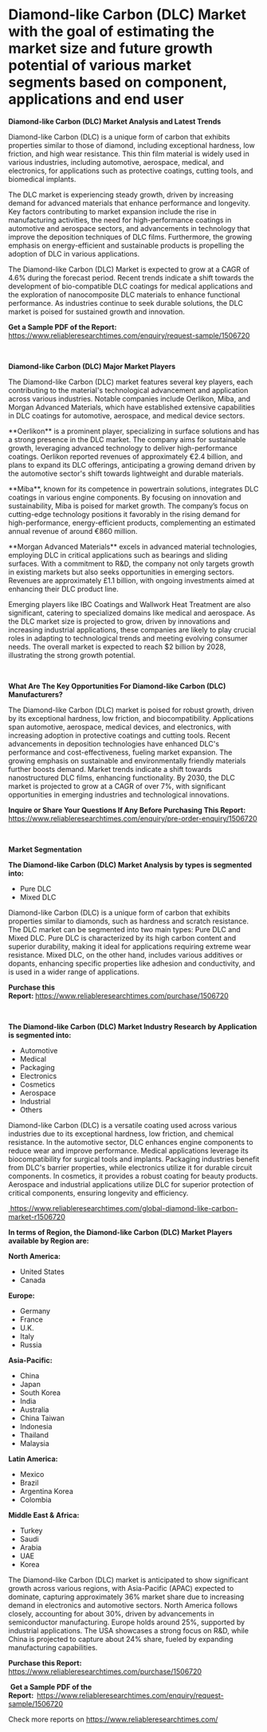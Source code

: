 <p><h1>Diamond-like Carbon (DLC) Market with the goal of estimating the market size and future growth potential of various market segments based on component, applications and end user</h1></p><p><strong>Diamond-like Carbon (DLC) Market Analysis and Latest Trends</strong></p>
<p><p>Diamond-like Carbon (DLC) is a unique form of carbon that exhibits properties similar to those of diamond, including exceptional hardness, low friction, and high wear resistance. This thin film material is widely used in various industries, including automotive, aerospace, medical, and electronics, for applications such as protective coatings, cutting tools, and biomedical implants.</p><p>The DLC market is experiencing steady growth, driven by increasing demand for advanced materials that enhance performance and longevity. Key factors contributing to market expansion include the rise in manufacturing activities, the need for high-performance coatings in automotive and aerospace sectors, and advancements in technology that improve the deposition techniques of DLC films. Furthermore, the growing emphasis on energy-efficient and sustainable products is propelling the adoption of DLC in various applications.</p><p>The Diamond-like Carbon (DLC) Market is expected to grow at a CAGR of 4.6% during the forecast period. Recent trends indicate a shift towards the development of bio-compatible DLC coatings for medical applications and the exploration of nanocomposite DLC materials to enhance functional performance. As industries continue to seek durable solutions, the DLC market is poised for sustained growth and innovation.</p></p>
<p><strong>Get a Sample PDF of the Report:&nbsp;</strong> <a href="https://www.reliableresearchtimes.com/enquiry/request-sample/1506720?utm_campaign=3056&utm_medium=2&utm_source=Github&utm_content=ia&utm_term=02042025&utm_id=diamond-like-carbon-dlc">https://www.reliableresearchtimes.com/enquiry/request-sample/1506720</a></p>
<p>&nbsp;</p>
<p><strong>Diamond-like Carbon (DLC) Major Market Players</strong></p>
<p><p>The Diamond-like Carbon (DLC) market features several key players, each contributing to the material's technological advancement and application across various industries. Notable companies include Oerlikon, Miba, and Morgan Advanced Materials, which have established extensive capabilities in DLC coatings for automotive, aerospace, and medical device sectors.</p><p>**Oerlikon** is a prominent player, specializing in surface solutions and has a strong presence in the DLC market. The company aims for sustainable growth, leveraging advanced technology to deliver high-performance coatings. Oerlikon reported revenues of approximately €2.4 billion, and plans to expand its DLC offerings, anticipating a growing demand driven by the automotive sector's shift towards lightweight and durable materials.</p><p>**Miba**, known for its competence in powertrain solutions, integrates DLC coatings in various engine components. By focusing on innovation and sustainability, Miba is poised for market growth. The company’s focus on cutting-edge technology positions it favorably in the rising demand for high-performance, energy-efficient products, complementing an estimated annual revenue of around €860 million.</p><p>**Morgan Advanced Materials** excels in advanced material technologies, employing DLC in critical applications such as bearings and sliding surfaces. With a commitment to R&D, the company not only targets growth in existing markets but also seeks opportunities in emerging sectors. Revenues are approximately £1.1 billion, with ongoing investments aimed at enhancing their DLC product line.</p><p>Emerging players like IBC Coatings and Wallwork Heat Treatment are also significant, catering to specialized domains like medical and aerospace. As the DLC market size is projected to grow, driven by innovations and increasing industrial applications, these companies are likely to play crucial roles in adapting to technological trends and meeting evolving consumer needs. The overall market is expected to reach $2 billion by 2028, illustrating the strong growth potential.</p></p>
<p>&nbsp;</p>
<p><strong>What Are The Key Opportunities For Diamond-like Carbon (DLC) Manufacturers?</strong></p>
<p><p>The Diamond-like Carbon (DLC) market is poised for robust growth, driven by its exceptional hardness, low friction, and biocompatibility. Applications span automotive, aerospace, medical devices, and electronics, with increasing adoption in protective coatings and cutting tools. Recent advancements in deposition technologies have enhanced DLC's performance and cost-effectiveness, fueling market expansion. The growing emphasis on sustainable and environmentally friendly materials further boosts demand. Market trends indicate a shift towards nanostructured DLC films, enhancing functionality. By 2030, the DLC market is projected to grow at a CAGR of over 7%, with significant opportunities in emerging industries and technological innovations.</p></p>
<p><strong>Inquire or Share Your Questions If Any Before Purchasing This Report:</strong> <a href="https://www.reliableresearchtimes.com/enquiry/pre-order-enquiry/1506720?utm_campaign=3056&utm_medium=2&utm_source=Github&utm_content=ia&utm_term=02042025&utm_id=diamond-like-carbon-dlc">https://www.reliableresearchtimes.com/enquiry/pre-order-enquiry/1506720</a></p>
<p>&nbsp;</p>
<p><strong>Market Segmentation</strong></p>
<p><strong>The Diamond-like Carbon (DLC) Market Analysis by types is segmented into:</strong></p>
<p><ul><li>Pure DLC</li><li>Mixed DLC</li></ul></p>
<p><p>Diamond-like Carbon (DLC) is a unique form of carbon that exhibits properties similar to diamonds, such as hardness and scratch resistance. The DLC market can be segmented into two main types: Pure DLC and Mixed DLC. Pure DLC is characterized by its high carbon content and superior durability, making it ideal for applications requiring extreme wear resistance. Mixed DLC, on the other hand, includes various additives or dopants, enhancing specific properties like adhesion and conductivity, and is used in a wider range of applications.</p></p>
<p><strong>Purchase this Report:&nbsp;</strong><a href="https://www.reliableresearchtimes.com/purchase/1506720?utm_campaign=3056&utm_medium=2&utm_source=Github&utm_content=ia&utm_term=02042025&utm_id=diamond-like-carbon-dlc">https://www.reliableresearchtimes.com/purchase/1506720</a></p>
<p>&nbsp;</p>
<p><strong>The Diamond-like Carbon (DLC) Market Industry Research by Application is segmented into:</strong></p>
<p><ul><li>Automotive</li><li>Medical</li><li>Packaging</li><li>Electronics</li><li>Cosmetics</li><li>Aerospace</li><li>Industrial</li><li>Others</li></ul></p>
<p><p>Diamond-like Carbon (DLC) is a versatile coating used across various industries due to its exceptional hardness, low friction, and chemical resistance. In the automotive sector, DLC enhances engine components to reduce wear and improve performance. Medical applications leverage its biocompatibility for surgical tools and implants. Packaging industries benefit from DLC's barrier properties, while electronics utilize it for durable circuit components. In cosmetics, it provides a robust coating for beauty products. Aerospace and industrial applications utilize DLC for superior protection of critical components, ensuring longevity and efficiency.</p></p>
<p><a href="https://www.reliableresearchtimes.com/global-diamond-like-carbon-market-r1506720?utm_campaign=3056&utm_medium=2&utm_source=Github&utm_content=ia&utm_term=02042025&utm_id=diamond-like-carbon-dlc">&nbsp;https://www.reliableresearchtimes.com/global-diamond-like-carbon-market-r1506720</a></p>
<p><strong>In terms of Region, the Diamond-like Carbon (DLC) Market Players available by Region are:</strong></p>
<p>
    <p> <strong> North America: </strong>
        <ul>
            <li>United States</li>
            <li>Canada</li>
        </ul>
        </p> 
    <p> <strong> Europe: </strong>
        <ul>
            <li>Germany</li>
            <li>France</li>
            <li>U.K.</li>
            <li>Italy</li>
            <li>Russia</li>
        </ul>
        </p> 
    <p> <strong> Asia-Pacific: </strong>
        <ul>
            <li>China</li>
            <li>Japan</li>
            <li>South Korea</li>
            <li>India</li>
            <li>Australia</li>
            <li>China Taiwan</li>
            <li>Indonesia</li>
            <li>Thailand</li>
            <li>Malaysia</li>
        </ul>
        </p> 
    <p> <strong> Latin America: </strong>
        <ul>
            <li>Mexico</li>
            <li>Brazil</li>
            <li>Argentina Korea</li>
            <li>Colombia</li>
        </ul>
        </p> 
    <p> <strong> Middle East & Africa: </strong>
        <ul>
            <li>Turkey</li>
            <li>Saudi</li>
            <li>Arabia</li>
            <li>UAE</li>
            <li>Korea</li>
        </ul>
    </p>
    </p>
<p><p>The Diamond-like Carbon (DLC) market is anticipated to show significant growth across various regions, with Asia-Pacific (APAC) expected to dominate, capturing approximately 36% market share due to increasing demand in electronics and automotive sectors. North America follows closely, accounting for about 30%, driven by advancements in semiconductor manufacturing. Europe holds around 25%, supported by industrial applications. The USA showcases a strong focus on R&D, while China is projected to capture about 24% share, fueled by expanding manufacturing capabilities.</p></p>
<p><strong>Purchase this Report: </strong><a href="https://www.reliableresearchtimes.com/purchase/1506720?utm_campaign=3056&utm_medium=2&utm_source=Github&utm_content=ia&utm_term=02042025&utm_id=diamond-like-carbon-dlc">https://www.reliableresearchtimes.com/purchase/1506720</a></p>
<p>&nbsp;<strong>Get a Sample PDF of the Report:&nbsp;&nbsp;</strong><a href="https://www.reliableresearchtimes.com/enquiry/request-sample/1506720?utm_campaign=3056&utm_medium=2&utm_source=Github&utm_content=ia&utm_term=02042025&utm_id=diamond-like-carbon-dlc">https://www.reliableresearchtimes.com/enquiry/request-sample/1506720</a></p>
<p><strong></strong></p>
<p>Check more reports on <a href="https://www.reliableresearchtimes.com/?utm_campaign=3056&utm_medium=2&utm_source=Github&utm_content=ia&utm_term=02042025&utm_id=diamond-like-carbon-dlc">https://www.reliableresearchtimes.com/</a></p>